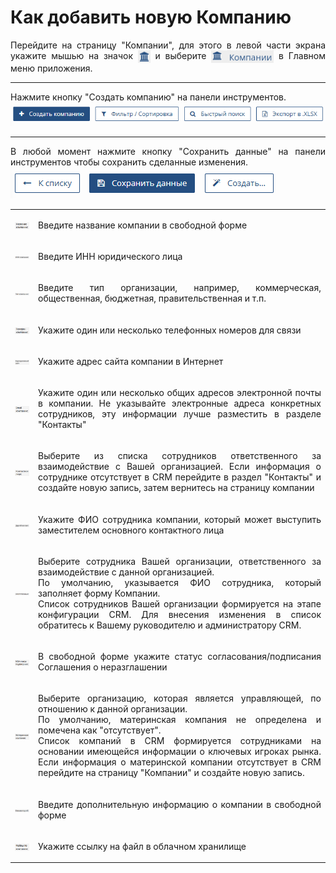 #  Как добавить новую Компанию

<p align="justify">
Перейдите на страницу "Компании", для этого в левой части экрана укажите мышью на значок  <img src="../../images/main_menu/pict_company_short.png" style="width: 20px; height: 20px; vertical-align: middle;"/>  и выберите  <img src="../../images/main_menu/pict_company_full.png" style="width: 100px; height: 20px; vertical-align: middle;"/>  в Главном меню приложения.
</p>

---

<p align="justify">
Нажмите кнопку "Создать компанию" на панели инструментов. 
<br>
<img src="../../images/company_page/company_create.png" style="max-width:100%;max-height:100%;"/>
</p>

---

<p align="justify">
В любой момент нажмите кнопку "Сохранить данные" на панели инструментов чтобы сохранить сделанные изменения. 
<br>
<img src="../../images/company_page/company_save_data.png" style="max-width:100%;max-height:100%;"/>
</p>


<table style="border: none;">
<tr>
    <td style="vertical-align: middle;">
    <img src="../../images/company_page/company_name.png" style="max-width:100%;max-height:100%; vertical-align: middle;"/>
    </td>
    <td style="vertical-align: middle;">
    <p align="justify">Введите название компании в свободной форме</p>
    </td>
</tr>

<tr>
    <td style="vertical-align: middle;">
    <img src="../../images/company_page/company_inn.png" style="max-width:100%;max-height:100%; vertical-align: middle;"/>
    </td>
    <td style="vertical-align: middle;">
    <p align="justify">Введите ИНН юридического лица</p>
    </td>
</tr>

<tr>
    <td style="vertical-align: middle;">
    <img src="../../images/company_page/company_type.png" style="max-width:100%;max-height:100%; vertical-align: middle;"/>
    </td>
    <td style="vertical-align: middle;">
    <p align="justify">Введите тип организации, например, коммерческая, общественная, бюджетная, правительственная и т.п.</p>
    </td>
</tr>

<tr>
    <td style="vertical-align: middle;">
    <img src="../../images/company_page/company_phone.png" style="max-width:100%;max-height:100%; vertical-align: middle;" />
    </td>
    <td style="vertical-align: middle;">
    <p align="justify">Укажите один или несколько телефонных номеров для связи</p>
    </td>
</tr>

<tr>
    <td style="vertical-align: middle;">
    <img src="../../images/company_page/company_site.png" style="max-width:100%;max-height:100%; vertical-align: middle;" />
    </td>
    <td style="vertical-align: middle;">
    <p align="justify">Укажите адрес сайта компании в Интернет</p>
    </td>
</tr>

<tr>
    <td style="vertical-align: middle;">
    <img src="../../images/company_page/company_email.png" style="max-width:100%;max-height:100%; vertical-align: middle;" />
    </td>
    <td style="vertical-align: middle;">
    <p align="justify">
    Укажите один или несколько общих адресов электронной почты в компании.
    Не указывайте электронные адреса конкретных сотрудников, эту информации лучше разместить в разделе "Контакты"
    </p>
    </td>
</tr>

<tr>
    <td style="vertical-align: middle;">
    <img src="../../images/company_page/company_contact.png" style="max-width:100%;max-height:100%; vertical-align: middle;" /></td>
    <td style="vertical-align: middle;">
    <p align="justify">Выберите из списка сотрудников ответственного за взаимодействие с Вашей организацией.
    Если информация о сотруднике отсутствует в CRM перейдите в раздел "Контакты" и создайте новую запись, затем вернитесь на страницу компании
    </p>
    </td>
</tr>

<tr>
    <td style="vertical-align: middle;">
    <img src="../../images/company_page/company_contact_another.png" style="max-width:100%;max-height:100%; vertical-align: middle;"></td>
    <td style="vertical-align: middle;">
    <p align="justify">Укажите ФИО сотрудника компании, который может выступить заместителем основного контактного лица</p>
    </td>
</tr>
<tr>
    <td style="vertical-align: middle;">
    <img src="../../images/company_page/company_onduty.png" style="max-width:100%;max-height:100%; vertical-align: middle;"></td>
    <td style="vertical-align: middle;">
    <p align="justify">Выберите сотрудника Вашей организации, ответственного за взаимодействие с данной организацией. <br>
        По умолчанию, указывается ФИО сотрудника, который заполняет форму Компании. <br>
        Список сотрудников Вашей организации формируется на этапе конфигурации CRM. Для внесения изменения в список обратитесь к Вашему руководителю и администратору CRM.</p>
        </td>
</tr>
<tr>
    <td style="vertical-align: middle;">
    <img src="../../images/company_page/company_nda_status.png" style="max-width:100%;max-height:100%; vertical-align: middle;"></td>
    <td style="vertical-align: middle;">
    <p align="justify">В свободной форме укажите статус согласования/подписания Соглашения о неразглашении</p>
    </td>
</tr>
<tr>
    <td style="vertical-align: middle;">
    <img src="../../images/company_page/company_mother.png" style="max-width:100%;max-height:100%; vertical-align: middle;"></td>
    <td style="vertical-align: middle;">
    <p align="justify">Выберите организацию, которая является управляющей, по отношению к данной организации. <br>
    По умолчанию, материнская компания не определена и помечена как "отсутствует". <br>
    Список компаний в CRM формируется сотрудниками на основании имеющейся информации о ключевых игроках рынка.
    Если информация о материнской компании отсутствует в CRM перейдите на страницу "Компании" и создайте новую запись.</p>
    </td>
</tr>
<tr>
    <td style="vertical-align: middle;">
    <img src="../../images/company_page/company_comment.png" style="max-width:100%;max-height:100%; vertical-align: middle;"></td>
    <td style="vertical-align: middle;">
    <p align="justify">Введите дополнительную информацию о компании в свободной форме</p></td>
</tr>
<tr>
    <td style="vertical-align: middle;">
    <img src="../../images/company_page/company_files.png" style="max-width:100%;max-height:100%; vertical-align: middle;"></td>
    <td style="vertical-align: middle;">
    <p align="justify">Укажите ссылку на файл в облачном хранилище</p></td>
</tr>

</table>
